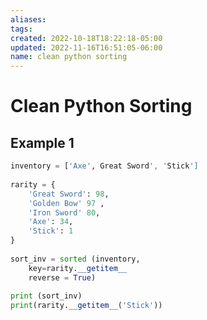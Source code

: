 ```yaml
---
aliases: 
tags: 
created: 2022-10-18T18:22:18-05:00
updated: 2022-11-16T16:51:05-06:00
name: clean python sorting
---
```

# Clean Python Sorting

## Example 1

```python
inventory = ['Axe', Great Sword', 'Stick']
			 
rarity = {
	'Great Sword': 98,
	'Golden Bow' 97 ,
	'Iron Sword' 80,
	'Axe': 34,
	'Stick': 1
}
			 
sort_inv = sorted (inventory, 
	key=rarity.__getitem__
	reverse = True)
	
print (sort_inv)
print(rarity.__getitem__('Stick'))
```
